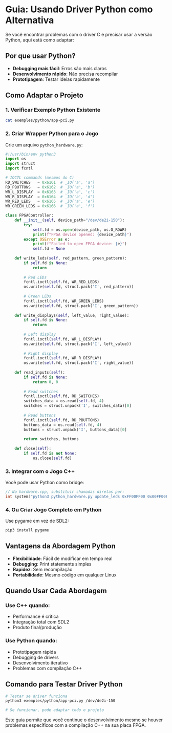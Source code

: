 # Guia: Usando Driver Python como Alternativa

Se você encontrar problemas com o driver C e precisar usar a versão Python, aqui está como adaptar:

## Por que usar Python?
- **Debugging mais fácil**: Erros são mais claros
- **Desenvolvimento rápido**: Não precisa recompilar
- **Prototipagem**: Testar ideias rapidamente

## Como Adaptar o Projeto

### 1. Verificar Exemplo Python Existente
```bash
cat exemples/python/app-pci.py
```

### 2. Criar Wrapper Python para o Jogo
Crie um arquivo `python_hardware.py`:

```python
#!/usr/bin/env python3
import os
import struct
import fcntl

# IOCTL commands (mesmos do C)
RD_SWITCHES   = 0x6161  # _IO('a', 'a')
RD_PBUTTONS   = 0x6162  # _IO('a', 'b')  
WR_L_DISPLAY  = 0x6163  # _IO('a', 'c')
WR_R_DISPLAY  = 0x6164  # _IO('a', 'd')
WR_RED_LEDS   = 0x6165  # _IO('a', 'e')
WR_GREEN_LEDS = 0x6166  # _IO('a', 'f')

class FPGAController:
    def __init__(self, device_path="/dev/de2i-150"):
        try:
            self.fd = os.open(device_path, os.O_RDWR)
            print(f"FPGA device opened: {device_path}")
        except OSError as e:
            print(f"Failed to open FPGA device: {e}")
            self.fd = None
    
    def write_leds(self, red_pattern, green_pattern):
        if self.fd is None:
            return
            
        # Red LEDs
        fcntl.ioctl(self.fd, WR_RED_LEDS)
        os.write(self.fd, struct.pack('I', red_pattern))
        
        # Green LEDs  
        fcntl.ioctl(self.fd, WR_GREEN_LEDS)
        os.write(self.fd, struct.pack('I', green_pattern))
    
    def write_displays(self, left_value, right_value):
        if self.fd is None:
            return
            
        # Left display
        fcntl.ioctl(self.fd, WR_L_DISPLAY)
        os.write(self.fd, struct.pack('I', left_value))
        
        # Right display
        fcntl.ioctl(self.fd, WR_R_DISPLAY) 
        os.write(self.fd, struct.pack('I', right_value))
    
    def read_inputs(self):
        if self.fd is None:
            return 0, 0
            
        # Read switches
        fcntl.ioctl(self.fd, RD_SWITCHES)
        switches_data = os.read(self.fd, 4)
        switches = struct.unpack('I', switches_data)[0]
        
        # Read buttons
        fcntl.ioctl(self.fd, RD_PBUTTONS)
        buttons_data = os.read(self.fd, 4)
        buttons = struct.unpack('I', buttons_data)[0]
        
        return switches, buttons
    
    def close(self):
        if self.fd is not None:
            os.close(self.fd)
```

### 3. Integrar com o Jogo C++
Você pode usar Python como bridge:

```cpp
// No hardware.cpp, substituir chamadas diretas por:
int system("python3 python_hardware.py update_leds 0xFF00FF00 0x00FF00FF");
```

### 4. Ou Criar Jogo Completo em Python
Use pygame em vez de SDL2:

```bash
pip3 install pygame
```

## Vantagens da Abordagem Python
- **Flexibilidade**: Fácil de modificar em tempo real
- **Debugging**: Print statements simples
- **Rapidez**: Sem recompilação
- **Portabilidade**: Mesmo código em qualquer Linux

## Quando Usar Cada Abordagem

### Use C++ quando:
- Performance é crítica
- Integração total com SDL2
- Produto final/produção

### Use Python quando:  
- Prototipagem rápida
- Debugging de drivers
- Desenvolvimento iterativo
- Problemas com compilação C++

## Comando para Testar Driver Python
```bash
# Testar se driver funciona
python3 exemples/python/app-pci.py /dev/de2i-150

# Se funcionar, pode adaptar todo o projeto
```

Este guia permite que você continue o desenvolvimento mesmo se houver problemas específicos com a compilação C++ na sua placa FPGA.
